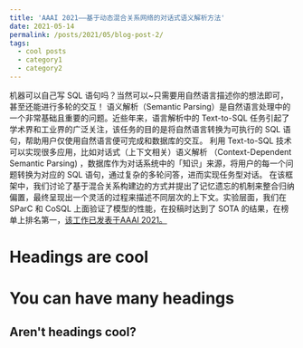 ```yaml
---
title: 'AAAI 2021——基于动态混合关系网络的对话式语义解析方法'
date: 2021-05-14
permalink: /posts/2021/05/blog-post-2/
tags:
  - cool posts
  - category1
  - category2
---
```


机器可以自己写 SQL 语句吗？当然可以~只需要用自然语言描述你的想法即可，甚至还能进行多轮的交互！
语义解析（Semantic Parsing）是自然语言处理中的一个非常基础且重要的问题。近些年来，语言解析中的 Text-to-SQL 任务引起了学术界和工业界的广泛关注，该任务的目的是将自然语言转换为可执行的 SQL 语句，帮助用户仅使用自然语言便可完成和数据库的交互。
利用 Text-to-SQL 技术可以实现很多应用，比如对话式（上下文相关）语义解析 （Context-Dependent Semantic Parsing) ，数据库作为对话系统中的「知识」来源，将用户的每一个问题转换为对应的 SQL 语句，通过复杂的多轮问答，进而实现任务型对话。
在该框架中，我们讨论了基于混合关系构建边的方式并提出了记忆遗忘的机制来整合归纳偏置，最终呈现出一个灵活的过程来描述不同层次的上下文。实验层面，我们在 SParC 和 CoSQL 上面验证了模型的性能，在投稿时达到了 SOTA 的结果，在榜单上排名第一，[该工作已发表于AAAI 2021。](https://mp.weixin.qq.com/s/dQGd3elO5vlZt6RCV9X3GA)



Headings are cool
======

You can have many headings
======

Aren't headings cool?
------
